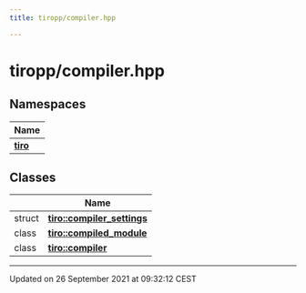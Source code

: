 ```yaml
---
title: tiropp/compiler.hpp

---
```


# tiropp/compiler.hpp



## Namespaces

| Name           |
| -------------- |
| **[tiro](/docs/api/namespaces/namespacetiro)**  |

## Classes

|                | Name           |
| -------------- | -------------- |
| struct | **[tiro::compiler_settings](/docs/api/classes/structtiro_1_1compiler__settings)**  |
| class | **[tiro::compiled_module](/docs/api/classes/classtiro_1_1compiled__module)**  |
| class | **[tiro::compiler](/docs/api/classes/classtiro_1_1compiler)**  |






-------------------------------

Updated on 26 September 2021 at 09:32:12 CEST
